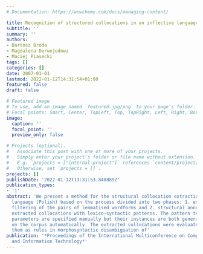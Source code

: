 ```yaml
---
# Documentation: https://wowchemy.com/docs/managing-content/

title: Recognition of structured collocations in an inflective language
subtitle: ''
summary: ''
authors:
- Bartosz Broda
- Magdalena Derwojedowa
- Maciej Piasecki
tags: []
categories: []
date: 2007-01-01
lastmod: 2022-01-12T14:31:54+01:00
featured: false
draft: false

# Featured image
# To use, add an image named `featured.jpg/png` to your page's folder.
# Focal points: Smart, Center, TopLeft, Top, TopRight, Left, Right, BottomLeft, Bottom, BottomRight.
image:
  caption: ''
  focal_point: ''
  preview_only: false

# Projects (optional).
#   Associate this post with one or more of your projects.
#   Simply enter your project's folder or file name without extension.
#   E.g. `projects = ["internal-project"]` references `content/project/deep-learning/index.md`.
#   Otherwise, set `projects = []`.
projects: []
publishDate: '2022-01-12T13:31:53.848889Z'
publication_types:
- '1'
abstract: 'We present a method for the structural collocation extraction for an inflective
  language (Polish) based on the process divided into two phases: 1. extraction and
  filtering of the pairs of lemmatised wordforms and 2. structural annotation of the
  extracted collocations with lexico-syntactic patterns. The pattern templates and
  parameters are specified manually but their instances are both generated and tested
  on the corpus automatically. The extracted collocations were evaluated by applying
  them as rules in morphosyntactic disambiguation of'
publication: '*Proceedings of the International Multiconference on Computer Science
  and Information Technology*'
---
```

